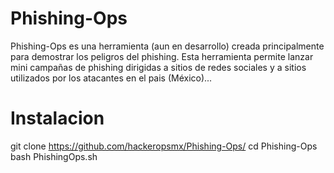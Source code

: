 # Phishing-Ops
Phishing-Ops es una herramienta (aun en desarrollo) creada principalmente para demostrar los peligros del phishing. Esta herramienta permite lanzar mini campañas de phishing dirigidas a sitios de redes sociales y a sitios utilizados por los atacantes en el pais (México)...


# Instalacion
git clone https://github.com/hackeropsmx/Phishing-Ops/
cd Phishing-Ops
bash PhishingOps.sh

